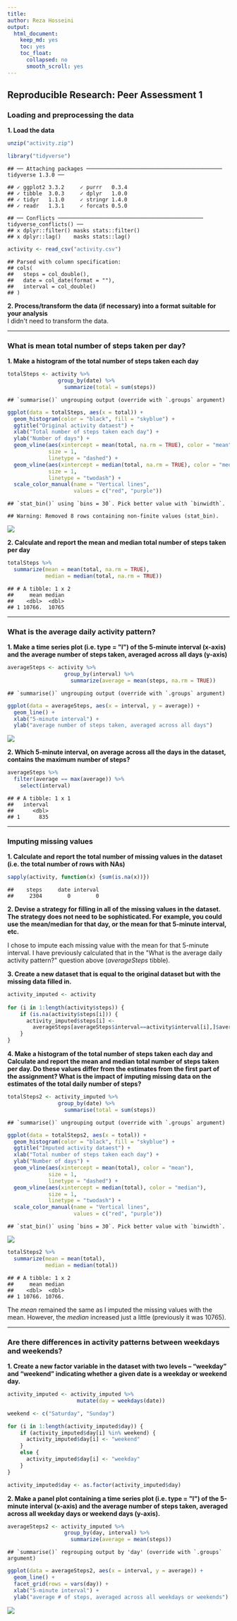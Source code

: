 ```yaml
---
title:
author: Reza Hosseini
output: 
  html_document: 
    keep_md: yes
    toc: yes
    toc_float:
      collapsed: no
      smooth_scroll: yes
---
```


## Reproducible Research: Peer Assessment 1  

   
### Loading and preprocessing the data  
  
**1. Load the data**


```r
unzip("activity.zip")

library("tidyverse")
```

```
## ── Attaching packages ─────────────────────────────────────────── tidyverse 1.3.0 ──
```

```
## ✓ ggplot2 3.3.2     ✓ purrr   0.3.4
## ✓ tibble  3.0.3     ✓ dplyr   1.0.0
## ✓ tidyr   1.1.0     ✓ stringr 1.4.0
## ✓ readr   1.3.1     ✓ forcats 0.5.0
```

```
## ── Conflicts ────────────────────────────────────────────── tidyverse_conflicts() ──
## x dplyr::filter() masks stats::filter()
## x dplyr::lag()    masks stats::lag()
```

```r
activity <- read_csv("activity.csv")
```

```
## Parsed with column specification:
## cols(
##   steps = col_double(),
##   date = col_date(format = ""),
##   interval = col_double()
## )
```


  
**2. Process/transform the data (if necessary) into a format suitable for your 
analysis**  
I didn't need to transform the data.


  
_______________________________________________________________________________
### What is mean total number of steps taken per day?

**1. Make a histogram of the total number of steps taken each day**

```r
totalSteps <- activity %>% 
                group_by(date) %>% 
                  summarize(total = sum(steps))
```

```
## `summarise()` ungrouping output (override with `.groups` argument)
```

```r
ggplot(data = totalSteps, aes(x = total)) +
  geom_histogram(color = "black", fill = "skyblue") +
  ggtitle("Original activity dataest") +
  xlab("Total number of steps taken each day") +
  ylab("Number of days") +
  geom_vline(aes(xintercept = mean(total, na.rm = TRUE), color = "mean"),
             size = 1,
             linetype = "dashed") +
  geom_vline(aes(xintercept = median(total, na.rm = TRUE), color = "median"),
             size = 1,
             linetype = "twodash") +
  scale_color_manual(name = "Vertical lines",
                     values = c("red", "purple"))
```

```
## `stat_bin()` using `bins = 30`. Pick better value with `binwidth`.
```

```
## Warning: Removed 8 rows containing non-finite values (stat_bin).
```

![](PA1_template_files/figure-html/unnamed-chunk-2-1.png)<!-- -->


  
**2. Calculate and report the mean and median total number of steps taken per day**


```r
totalSteps %>% 
  summarize(mean = mean(total, na.rm = TRUE),
            median = median(total, na.rm = TRUE))
```

```
## # A tibble: 1 x 2
##     mean median
##    <dbl>  <dbl>
## 1 10766.  10765
```



  
_______________________________________________________________________________  
### What is the average daily activity pattern?

**1. Make a time series plot (i.e. type = "l") of the 5-minute interval (x-axis) 
and the average number of steps taken, averaged across all days (y-axis)**


```r
averageSteps <- activity %>% 
                  group_by(interval) %>% 
                    summarize(average = mean(steps, na.rm = TRUE))
```

```
## `summarise()` ungrouping output (override with `.groups` argument)
```

```r
ggplot(data = averageSteps, aes(x = interval, y = average)) +
  geom_line() +
  xlab("5-minute interval") +
  ylab("average number of steps taken, averaged across all days")
```

![](PA1_template_files/figure-html/unnamed-chunk-4-1.png)<!-- -->

  
**2. Which 5-minute interval, on average across all the days in the dataset, 
contains the maximum number of steps?**


```r
averageSteps %>% 
  filter(average == max(average)) %>% 
    select(interval)
```

```
## # A tibble: 1 x 1
##   interval
##      <dbl>
## 1      835
```



  
_______________________________________________________________________________
### Imputing missing values

**1. Calculate and report the total number of missing values in the dataset (i.e. 
the total number of rows with NAs)**


```r
sapply(activity, function(x) {sum(is.na(x))})
```

```
##    steps     date interval 
##     2304        0        0
```

  
**2. Devise a strategy for filling in all of the missing values in the dataset. 
The strategy does not need to be sophisticated. For example, you could use the 
mean/median for that day, or the mean for that 5-minute interval, etc.**  

I chose to impute each missing value with the mean for that 5-minute interval. 
I have previously calculated that in the "What is the average daily activity 
pattern?" question above (*averageSteps* tibble).


  
**3. Create a new dataset that is equal to the original dataset but with the 
missing data filled in.**


```r
activity_imputed <- activity
  
for (i in 1:length(activity$steps)) {
    if (is.na(activity$steps[i])) {
      activity_imputed$steps[i] <-
        averageSteps[averageSteps$interval==activity$interval[i],]$average
    }
}
```


  
**4. Make a histogram of the total number of steps taken each day and Calculate 
and report the mean and median total number of steps taken per day. Do these values
differ from the estimates from the first part of the assignment? What is the impact
of imputing missing data on the estimates of the total daily number of steps?**


```r
totalSteps2 <- activity_imputed %>% 
                group_by(date) %>% 
                  summarise(total = sum(steps))
```

```
## `summarise()` ungrouping output (override with `.groups` argument)
```

```r
ggplot(data = totalSteps2, aes(x = total)) +
  geom_histogram(color = "black", fill = "skyblue") +
  ggtitle("Imputed activity dataest") +
  xlab("Total number of steps taken each day") +
  ylab("Number of days") +
  geom_vline(aes(xintercept = mean(total), color = "mean"),
             size = 1,
             linetype = "dashed") +
  geom_vline(aes(xintercept = median(total), color = "median"),
             size = 1,
             linetype = "twodash") +
  scale_color_manual(name = "Vertical lines",
                     values = c("red", "purple"))
```

```
## `stat_bin()` using `bins = 30`. Pick better value with `binwidth`.
```

![](PA1_template_files/figure-html/unnamed-chunk-8-1.png)<!-- -->

```r
totalSteps2 %>% 
  summarize(mean = mean(total),
            median = median(total))
```

```
## # A tibble: 1 x 2
##     mean median
##    <dbl>  <dbl>
## 1 10766. 10766.
```

The *mean* remained the same as I imputed the missing values with the mean. 
However, the *median* increased just a little (previously it was 10765).

  
_______________________________________________________________________________
### Are there differences in activity patterns between weekdays and weekends?

**1. Create a new factor variable in the dataset with two levels – “weekday” and 
“weekend” indicating whether a given date is a weekday or weekend day.**


```r
activity_imputed <- activity_imputed %>% 
                      mutate(day = weekdays(date))

weekend <- c("Saturday", "Sunday")

for (i in 1:length(activity_imputed$day)) {
    if (activity_imputed$day[i] %in% weekend) {
      activity_imputed$day[i] <- "weekend"
    }
    else {
      activity_imputed$day[i] <- "weekday"
    }
}

activity_imputed$day <- as.factor(activity_imputed$day)
```


  
**2. Make a panel plot containing a time series plot (i.e. type = "l") of the 
5-minute interval (x-axis) and the average number of steps taken, averaged across 
all weekday days or weekend days (y-axis).**


```r
averageSteps2 <- activity_imputed %>% 
                  group_by(day, interval) %>% 
                    summarize(average = mean(steps))
```

```
## `summarise()` regrouping output by 'day' (override with `.groups` argument)
```

```r
ggplot(data = averageSteps2, aes(x = interval, y = average)) +
  geom_line() +
  facet_grid(rows = vars(day)) +
  xlab("5-minute interval") +
  ylab("average # of steps, averaged across all weekdays or weekends")
```

![](PA1_template_files/figure-html/unnamed-chunk-10-1.png)<!-- -->
  
  
  
